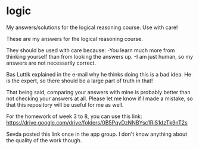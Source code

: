# logic
My answers/solutions for the logical reasoning course. Use with care!

These are my answers for the logical reasoning course.

They should be used with care because:
-You learn much more from thinking yourself than from looking the answers up.
-I am just human, so my answers are not necessarily correct.

Bas Luttik explained in the e-mail why he thinks doing this is a bad idea. He is the expert, so there should be a large part of truth in that!

That being said, comparing your answers with mine is probably better than not checking your answers at all.
Please let me know if I made a mistake, so that this repository will be useful for me as well.

For the homework of week 3 to 8, you can use this link:
https://drive.google.com/drive/folders/0B5PqyDzNNBYsc1RiS1dzTk9nT2s

Sevda posted this link once in the app group.
I don't know anything about the quality of the work though.
